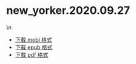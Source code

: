 # new_yorker.2020.09.27
\n
* [下载 mobi 格式](https://raw.githubusercontent.com/hehonghui/the-economist-ebooks/master/02_new_yorker/2020.09.27/new_yorker.2020.09.27.mobi) 
* [下载 epub 格式](https://raw.githubusercontent.com/hehonghui/the-economist-ebooks/master/02_new_yorker/2020.09.27/new_yorker.2020.09.27.epub)
* [下载 pdf 格式](https://raw.githubusercontent.com/hehonghui/the-economist-ebooks/master/02_new_yorker/2020.09.27/new_yorker.2020.09.27.pdf)
